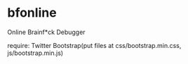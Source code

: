 bfonline
========

Online Brainf*ck Debugger

require:
Twitter Bootstrap(put files at css/bootstrap.min.css, js/bootstrap.min.js)
